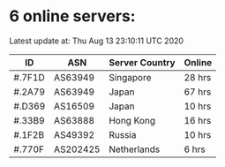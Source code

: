 # 6 online servers:

Latest update at: Thu Aug 13 23:10:11 UTC 2020

| ID | ASN | Server Country | Online |
| -- | --- | -------------- | ------ |
| #.7F1D | AS63949 | Singapore | 28 hrs |
| #.2A79 | AS63949 | Japan | 67 hrs |
| #.D369 | AS16509 | Japan | 10 hrs |
| #.33B9 | AS63888 | Hong Kong | 16 hrs |
| #.1F2B | AS49392 | Russia | 10 hrs |
| #.770F | AS202425 | Netherlands | 6 hrs |

